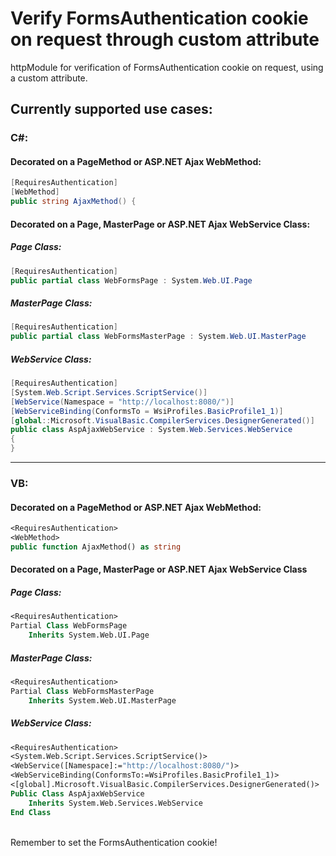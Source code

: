 # Verify FormsAuthentication cookie on request through custom attribute
httpModule for verification of FormsAuthentication cookie on request, using a custom attribute.

## Currently supported use cases:

### C#:

#### Decorated on a PageMethod or ASP.NET Ajax WebMethod:

```csharp 
[RequiresAuthentication]
[WebMethod]
public string AjaxMethod() {
``` 


#### Decorated on a Page, MasterPage or ASP.NET Ajax WebService Class:
##### Page Class:
```csharp 
[RequiresAuthentication]
public partial class WebFormsPage : System.Web.UI.Page
```
##### MasterPage Class:
```csharp 
[RequiresAuthentication]
public partial class WebFormsMasterPage : System.Web.UI.MasterPage
```
##### WebService Class:
```csharp 
[RequiresAuthentication]
[System.Web.Script.Services.ScriptService()]
[WebService(Namespace = "http://localhost:8080/")]
[WebServiceBinding(ConformsTo = WsiProfiles.BasicProfile1_1)]
[global::Microsoft.VisualBasic.CompilerServices.DesignerGenerated()]
public class AspAjaxWebService : System.Web.Services.WebService
{
}
```

---

### VB:

#### Decorated on a PageMethod or ASP.NET Ajax WebMethod:
```vb
<RequiresAuthentication>
<WebMethod>
public function AjaxMethod() as string 
``` 

#### Decorated on a Page, MasterPage or ASP.NET Ajax WebService Class
##### Page Class:
```vb 
<RequiresAuthentication>
Partial Class WebFormsPage
    Inherits System.Web.UI.Page
```

##### MasterPage Class:
```vb 
<RequiresAuthentication>
Partial Class WebFormsMasterPage
    Inherits System.Web.UI.MasterPage
```

##### WebService Class:
```vb
<RequiresAuthentication>
<System.Web.Script.Services.ScriptService()>
<WebService([Namespace]:="http://localhost:8080/")>
<WebServiceBinding(ConformsTo:=WsiProfiles.BasicProfile1_1)>
<[global].Microsoft.VisualBasic.CompilerServices.DesignerGenerated()>
Public Class AspAjaxWebService
    Inherits System.Web.Services.WebService
End Class
```

<br/>
Remember to set the FormsAuthentication cookie!
